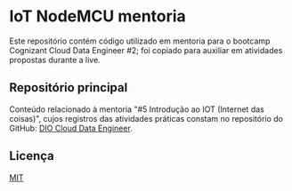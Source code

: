 # IoT NodeMCU mentoria
Este repositório contém código utilizado em mentoria para o bootcamp Cognizant Cloud Data Engineer #2;
foi copiado para auxiliar em atividades propostas durante a live.

## Repositório principal<br/>
Conteúdo relacionado à mentoria "#5 Introdução ao IOT (Internet das coisas)", cujos registros das atividades 
práticas constam no repositório do GitHub: [DIO Cloud Data Engineer](https://github.com/rosacarla/DIO-cloud-data-engineer).

## Licença
[MIT](https://choosealicense.com/licenses/mit/)
